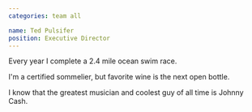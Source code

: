 ```yaml
---
categories: team all

name: Ted Pulsifer
position: Executive Director
---
```


Every year I complete a 2.4 mile ocean swim race.

I'm a certified sommelier, but favorite wine is the next open bottle.

I know that the greatest musician and coolest guy of all time is Johnny Cash.